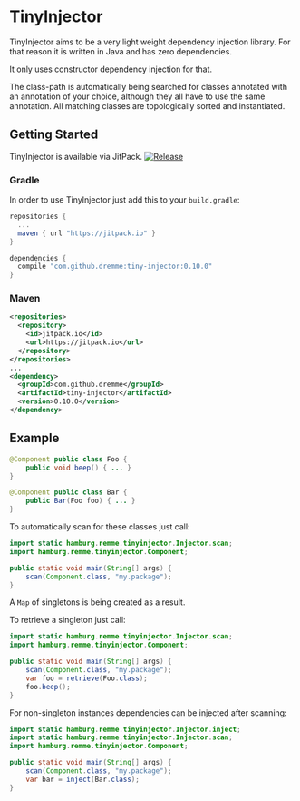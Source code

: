 # TinyInjector

TinyInjector aims to be a very light weight dependency injection library. For that reason it is written in Java and has zero dependencies.

It only uses constructor dependency injection for that.

The class-path is automatically being searched for classes annotated with an annotation of your choice, although they all have to use the same annotation. All matching classes are topologically sorted and instantiated.

## Getting Started

TinyInjector is available via JitPack. [![Release](https://jitpack.io/v/dremme/tiny-injector.svg)](https://jitpack.io/#dremme/tiny-injector)

### Gradle

In order to use TinyInjector just add this to your `build.gradle`:

```groovy
repositories {
  ...
  maven { url "https://jitpack.io" }
}

dependencies {
  compile "com.github.dremme:tiny-injector:0.10.0"
}
```

### Maven

```xml
<repositories>
  <repository>
    <id>jitpack.io</id>
    <url>https://jitpack.io</url>
  </repository>
</repositories>
...
<dependency>
  <groupId>com.github.dremme</groupId>
  <artifactId>tiny-injector</artifactId>
  <version>0.10.0</version>
</dependency>
```

## Example

```java
@Component public class Foo {
    public void beep() { ... }
}

@Component public class Bar {
    public Bar(Foo foo) { ... }
}
```

To automatically scan for these classes just call:

```java
import static hamburg.remme.tinyinjector.Injector.scan;
import hamburg.remme.tinyinjector.Component;

public static void main(String[] args) {
    scan(Component.class, "my.package");
}
```

A `Map` of singletons is being created as a result.

To retrieve a singleton just call:

```java
import static hamburg.remme.tinyinjector.Injector.scan;
import hamburg.remme.tinyinjector.Component;

public static void main(String[] args) {
    scan(Component.class, "my.package");
    var foo = retrieve(Foo.class);
    foo.beep();
}
```

For non-singleton instances dependencies can be injected after scanning:

```java
import static hamburg.remme.tinyinjector.Injector.inject;
import static hamburg.remme.tinyinjector.Injector.scan;
import hamburg.remme.tinyinjector.Component;

public static void main(String[] args) {
    scan(Component.class, "my.package");
    var bar = inject(Bar.class);
}
```
